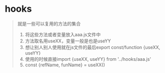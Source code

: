 # hooks
> 就是一些可以复用的方法的集合
> 1. 将这些方法或者变量放入aaa.js文件中
> 2. 方法取名用useXX，变量一般是也是useYY
> 3. 想让别人别人使用就在js文件的最后export const/function  {useXX, useYY}
> 4. 使用的时候直接import {useXX, useYY} from '../hooks/aaa.js'
> 5. const {refName, funName} = useXX()


